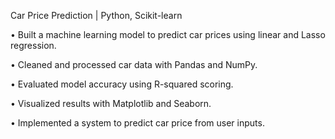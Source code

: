 Car Price Prediction | Python, Scikit-learn


•	Built a machine learning model to predict car prices using linear and Lasso regression.

•	Cleaned and processed car data with Pandas and NumPy.

•	Evaluated model accuracy using R-squared scoring.

•	Visualized results with Matplotlib and Seaborn.

•	Implemented a system to predict car price from user inputs.
